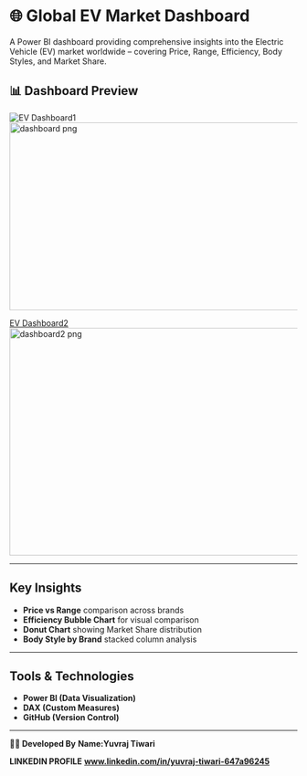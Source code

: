 # 🌐 Global EV Market Dashboard

A Power BI dashboard providing comprehensive insights into the Electric Vehicle (EV) market worldwide – covering Price, Range, Efficiency, Body Styles, and Market Share.

## 📊 Dashboard Preview  

![EV Dashboard1](dashboard.png)<img width="610" height="329" alt="dashboard png" src="https://github.com/user-attachments/assets/2d7a7c98-c500-4feb-83d7-36b595dfdca9" />

[EV Dashboard2](dashboard2.png)<img width="670" height="399" alt="dashboard2 png" src="https://github.com/user-attachments/assets/fb84fe44-00a8-40a6-be57-cd9247c18214" />

---

##  Key Insights  
-  **Price vs Range** comparison across brands  
-  **Efficiency Bubble Chart** for visual comparison  
-  **Donut Chart** showing Market Share distribution  
-  **Body Style by Brand** stacked column analysis  

---

## Tools & Technologies  
- **Power BI (Data Visualization)** 
- **DAX (Custom Measures)**  
- **GitHub (Version Control)** 
---
**👨‍💻 Developed By**
**Name:Yuvraj Tiwari**

**LINKEDIN PROFILE** **www.linkedin.com/in/yuvraj-tiwari-647a96245**

